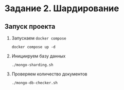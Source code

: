 # Задание 2. Шардирование

## Запуск проекта

1. Запускаем `docker compose`

    `docker compose up -d`

2. Инициируем базу данных

    `./mongo-sharding.sh`


3. Проверяем количество документов

   `./mongo-db-checker.sh`